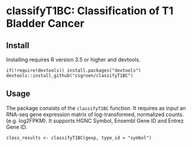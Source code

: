 
# classifyT1BC: Classification of T1 Bladder Cancer

## Install

Installing requires R version 3.5 or higher and devtools.
    
    if(!require(devtools)) install.packages("devtools")
    devtools::install_github("csgroen/classifyT1BC")

## Usage
The package consists of the `classifyT1BC` function. It requires as input an RNA-seq gene expression matrix of log-transformed, normalized counts. (e.g. log2FPKM). It supports HGNC Symbol, Ensembl Gene ID and Entrez Gene ID.

    class_results <- classifyT1BC(gexp, type_id = "symbol")
